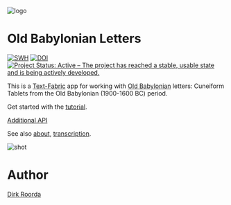 ![logo](code/static/logo.png)

# Old Babylonian Letters

[![SWH](https://archive.softwareheritage.org/badge/origin/https://github.com/annotation/app-oldbabylonian/)](https://archive.softwareheritage.org/browse/origin/https://github.com/annotation/app-oldbabylonian/)
[![DOI](https://zenodo.org/badge/172951151.svg)](https://zenodo.org/badge/latestdoi/172951151)
[![Project Status: Active – The project has reached a stable, usable state and is being actively developed.](https://www.repostatus.org/badges/latest/active.svg)](https://www.repostatus.org/#active)

This is a
[Text-Fabric](https://github.com/annotation/text-fabric) app
for working with
[Old Babylonian](https://github.com/Nino-cunei/oldbabylonian) letters: Cuneiform Tablets from the Old Babylonian (1900-1600 BC) period.

Get started with the
[tutorial](https://nbviewer.jupyter.org/github/annotation/tutorials/blob/master/oldbabylonian/start.ipynb).

[Additional API](api.md)

See also
[about](https://github.com/Nino-cunei/oldbabylonian/blob/master/docs/about.md),
[transcription](https://github.com/Nino-cunei/tfFromAtf/blob/master/docs/transcription.md).

![shot](images/shot.png)

# Author

[Dirk Roorda](https://github.com/dirkroorda)

